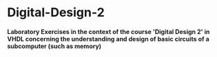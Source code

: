 # Digital-Design-2
#### Laboratory Exercises in the context of the course 'Digital Design 2' in VHDL concerning the understanding and design of basic circuits of a subcomputer (such as memory)
